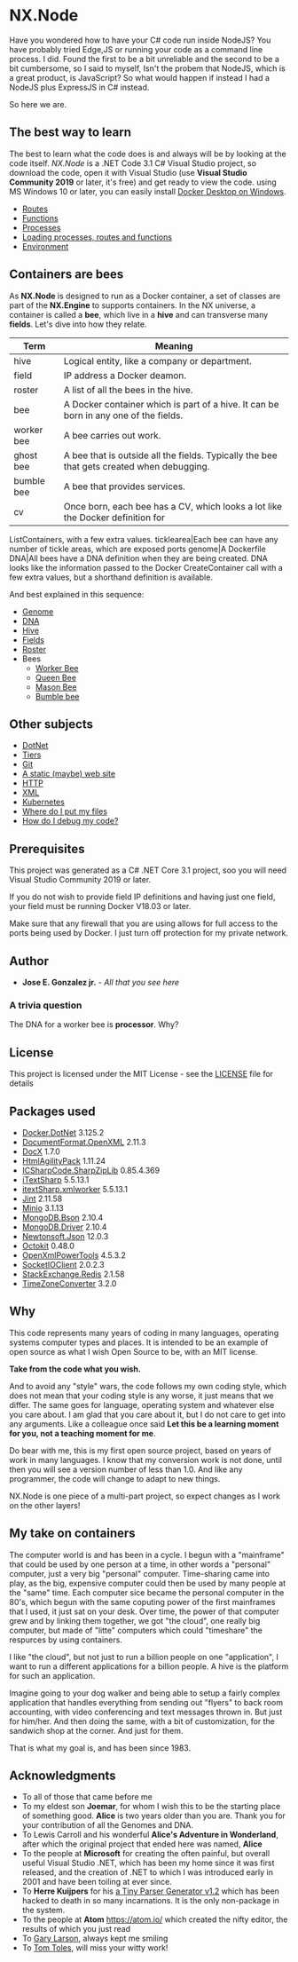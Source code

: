 # NX.Node

Have you wondered how to have your C# code run inside NodeJS?  You have probably
tried Edge,JS or running your code as a command line process.  I did.  Found the
first to be a bit unreliable and the second to be a bit cumbersome, so I said to
myself, Isn't the probem that NodeJS, which is a great product, is JavaScript? So
what would happen if instead I had a NodeJS plus ExpressJS in C# instead.

So here we are.

## The best way to learn

The best to learn what the code does is and always will be by looking at the code
itself.  *NX.Node*  is a .NET Code 3.1 C# Visual Studio project, so download the
code, open it with Visual Studio (use **Visual Studio Community 2019** or later,
it's free) and get ready to view the code.  using MS Windows 10 or later, you can
easily install [Docker Desktop on Windows](https://docs.docker.com/docker-for-windows/install/).

* [Routes](docs/README_ROUTES.md)
* [Functions](docs/README_FNS.md)
* [Processes](docs/README_PROCS.md)
* [Loading processes, routes and functions](docs/README_USE.md)
* [Environment](docs/README.ENV.md)

## Containers are bees

As **NX.Node** is designed to run as a Docker container, a set of classes are
part of the **NX.Engine** to supports containers.  In the NX universe, a container
is called a **bee**, which live in a **hive** and can transverse many **fields**.
Let's dive into how they relate.

Term|Meaning
----|-------
hive|Logical entity, like a company or department.
field|IP address a Docker deamon.
roster|A list of all the bees in the hive.
bee|A Docker container which is part of a hive.  It can be born in any one of the fields.
worker bee|A bee carries out work.
ghost bee|A bee that is outside all the fields.  Typically the bee that gets created when debugging.
bumble bee|A bee that provides services.
cv|Once born, each bee has a CV, which looks a lot like the Docker definition for
ListContainers, with a few extra values.
ticklearea|Each bee can have any number of tickle areas, which are exposed ports
genome|A Dockerfile
DNA|All bees have a DNA definition when they are being created.  DNA looks like
the information passed to the Docker CreateContainer call with a few extra values,
but a shorthand definition is available.

And best explained in this sequence:

* [Genome](docs/README_B_GENOME.md)
* [DNA](docs/README_B_DNA.md)
* [Hive](docs/README_B_HIVE.md)
* [Fields](docs/README_B_FIELDS.md)
* [Roster](docs/README_B_ROSTER.md)
* Bees
	* [Worker Bee](docs/README_B_BEE.md)
	* [Queen Bee](docs/README_B_QUEEN.md)
	* [Mason Bee](docs/README_B_MASON.md)
	* [Bumble bee](docs/README_B_BUMBLE.md)

## Other subjects
* [DotNet](docs/README_DOTNET.md)
* [Tiers](docs/README_TIER.md)
* [Git](docs/README_GIT.md)
* [A static (maybe) web site](docs/README_STATIC.md)
* [HTTP](docs/README_HTTP.md)
* [XML](docs/README_XML.md)
* [Kubernetes](docs/README_KUBE.md)
* [Where do I put my files](docs/README_FOLDERS.md)
* [How do I debug my code?](docs/README_DEBUG.md)

## Prerequisites

This project was generated as a C# .NET Core 3.1 project, soo you will need Visual
Studio Community 2019 or later.

If you do not wish to provide field IP definitions and having just one field, your
field must be running Docker V18.03 or later.

Make sure that any firewall that you are using allows for full access to the ports
being used by Docker.  I just turn off protection for my private network.

## Author

* **Jose E. Gonzalez jr.** - *All that you see here*

### A trivia question

The DNA for a worker bee is **processor**.  Why?

## License

This project is licensed under the MIT License - see the [LICENSE](LICENSE) file for details

## Packages used

* [Docker.DotNet](https://github.com/dotnet/Docker.DotNet) 3.125.2
* [DocumentFormat.OpenXML](https://github.com/OfficeDev/Open-Xml-Sdk) 2.11.3
* [DocX](https://github.com/xceedsoftware/DocX) 1.7.0
* [HtmlAgilityPack](https://github.com/zzzprojects/html-agility-pack) 1.11.24
* [ICSharpCode.SharpZipLib](https://github.com/icsharpcode/SharpZipLib) 0.85.4.369
* [iTextSharp](https://github.com/itext/itextsharp) 5.5.13.1
* [itextSharp.xmlworker](https://github.com/itext/itextsharp) 5.5.13.1
* [Jint](https://github.com/sebastienros/jint) 2.11.58
* [Minio](https://github.com/minio/minio) 3.1.13
* [MongoDB.Bson](http://mongodb.github.io/mongo-java-driver/3.0/bson/) 2.10.4
* [MongoDB.Driver](https://github.com/mongodb/mongo-csharp-driver) 2.10.4
* [Newtonsoft.Json](https://github.com/JamesNK/Newtonsoft.Json) 12.0.3
* [Octokit](https://github.com/octokit) 0.48.0
* [OpenXmlPowerTools](https://github.com/OfficeDev/Open-Xml-PowerTools) 4.5.3.2
* [SocketIOClient](https://github.com/socketio/socket.io-client) 2.0.2.3
* [StackExchange.Redis](https://github.com/StackExchange/StackExchange.Redis) 2.1.58
* [TimeZoneConverter](https://github.com/mj1856/TimeZoneConverter) 3.2.0

## Why

This code represents many years of coding in many languages, operating systems computer
types and places.  It is intended to be an example of open source as what I wish
Open Source to be, with an MIT license.

**Take from the code what you wish.**

And to avoid any "style" wars, the code follows my own coding style, which does not
mean that your coding style is any worse, it just means that we differ.  The same goes
for language, operating system and  whatever else you care about.  I am glad that
you care about it, but I do not care to get into any arguments.  Like a colleague
once said **Let this be a learning moment for you, not a teaching moment for me**.

Do bear with me, this is my first open source project, based on years of work 
in many languages. I know that my conversion work is not done, until then you will 
see a version number of less than 1.0. And like any programmer, the code will
change to adapt to new things.

NX.Node is one piece of a multi-part project, so expect changes as I work on the other layers!

## My take on containers

The computer world is and has been in a cycle.  I begun with a "mainframe" that could be
used by one person at a time, in other words a "personal" computer, just a very big
"personal" computer.  Time-sharing came into play, as the big, expensive computer could
then be used by many people at the "same" time.  Each computer sice became the personal computer 
in the 80's, which begun with the same coputing power of the first mainframes that I  used,
it just sat on your desk.  Over time, the power of that computer grew and by linking them
together, we got "the cloud", one really big computer, but made of "litte" computers
which could "timeshare" the respurces by using containers.

I like "the cloud", but not just to run a billion people on one "application", I want
to run a different applications for a billion people.  A hive is the platform for such an application.

Imagine going to your dog walker and being able to setup a fairly complex application that
handles everything from sending out "flyers" to back room accounting, with video conferencing
and text messages thrown in.  But just for him/her.  And then doing the same, with a bit
of customization, for the sandwich shop at the corner.  And just for them.

That is what my goal is, and has been since 1983.

## Acknowledgments

* To all of those that came before me
* To my eldest son **Joemar**, for whom I wish this to be the starting place of something good.  **Alice** is two years older than you are.  Thank you for your contribution of all the Genomes and DNA.
* To Lewis Carroll and his wonderful **Alice's Adventure in Wonderland**, after which the original project that ended here was named, **Alice**
* To the people at **Microsoft** for creating the often painful, but overall useful Visual Studio .NET, which has been my home since it was first released, and the creation of .NET to which I was introduced early in 2001 and have been toiling at ever since.
* To **Herre Kuijpers** for his [a Tiny Parser Generator v1.2](https://www.codeproject.com/Articles/28294/a-Tiny-Parser-Generator-v1-2) which has been hacked to death in so many incarnations.  It is the only non-package in the system.
* To the people at **Atom** https://atom.io/ which created the nifty editor, the results of which you just read
* To [Gary Larson](https://www.thefarside.com/2020/08/05/2), always kept me smiling
* To [Tom Toles](https://en.wikipedia.org/wiki/Tom_Toles), will miss your witty work!